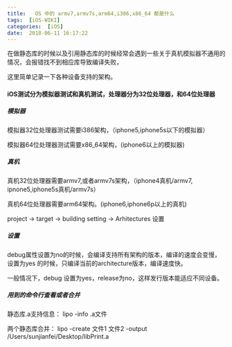```yaml
---
title:   OS 中的 armv7,armv7s,arm64,i386,x86_64 都是什么
tags:  [iOS-WIKI]
categories:  [iOS]
date:  2018-06-11 16:17:22
---
```


在做静态库的时候以及引用静态库的时候经常会遇到一些关于真机模拟器不通用的情况，会报错找不到相应库导致编译失败，

这里简单记录一下各种设备支持的架构。

 

#### iOS测试分为模拟器测试和真机测试，处理器分为32位处理器，和64位处理器

##### 模拟器

模拟器32位处理器测试需要i386架构，（iphone5,iphone5s以下的模拟器）

模拟器64位处理器测试需要x86_64架构，(iphone6以上的模拟器)

##### 真机

真机32位处理器需要armv7,或者armv7s架构，（iphone4真机/armv7,      ipnone5,iphone5s真机/armv7s）

真机64位处理器需要arm64架构。(iphone6,iphone6p以上的真机)

project -> target -> building setting -> Arhitectures 设置

##### 设置
debug属性设置为no的时候，会编译支持所有架构的版本，编译的速度会变慢，设置为yes 的时候，只编译当前的architecture版本，编译速度快。

一般情况下，debug 设置为yes，release为no，这样发行版本能适应不同设备。

##### 用到的命令行查看或者合并

静态库.a支持信息：
lipo -info .a文件  
 
两个静态库合并：
 lipo -create 文件1  文件2  -output /Users/sunjianfei/Desktop/libPrint.a